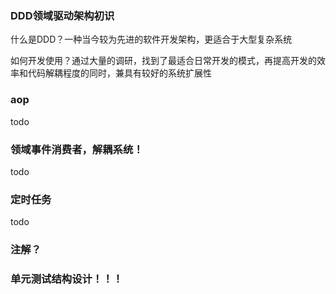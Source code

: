 ### DDD领域驱动架构初识
什么是DDD？一种当今较为先进的软件开发架构，更适合于大型复杂系统

如何开发使用？通过大量的调研，找到了最适合日常开发的模式，再提高开发的效率和代码解耦程度的同时，兼具有较好的系统扩展性

### aop
todo

### 领域事件消费者，解耦系统！
todo
### 定时任务
todo
### 注解？
### 单元测试结构设计！！！